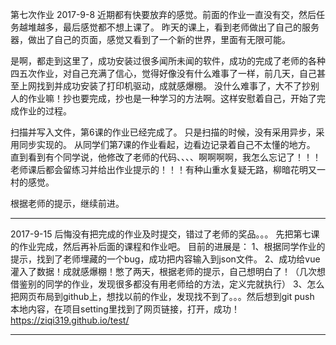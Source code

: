 第七次作业
2017-9-8
近期都有快要放弃的感觉。前面的作业一直没有交，然后任务越堆越多，最后感觉都不想上课了。
昨天的课上，看到老师做出了自己的服务器，做出了自己的页面，感觉又看到了一个新的世界，里面有无限可能。

是啊，都走到这里了，成功安装过很多闻所未闻的软件，成功的完成了老师的各种四五次作业，对自己充满了信心，觉得好像没有什么难事了一样，前几天，自己甚至上网找到并成功安装了打印机驱动，成就感爆棚。
没什么难事了，大不了抄别人的作业嘛！抄也要完成，抄也是一种学习的方法啊。这样安慰着自己，开始了完成作业的过程。

扫描并写入文件，第6课的作业已经完成了。
只是扫描的时候，没有采用异步，采用同步实现的。
从同学们第7课的作业看起，边看边记录着自己不太懂的地方。
直到看到有个同学说，他修改了老师的代码、、、、啊啊啊啊，我怎么忘记了！！！老师课后都会留练习并给出作业提示的！！！有种山重水复疑无路，柳暗花明又一村的感觉。

根据老师的提示，继续前进。

------------------------------------------
2017-9-15
后悔没有把完成的作业及时提交，错过了老师的奖品。。。
先把第七课的作业完成，然后再补后面的课程和作业吧。
目前的进展是：
1、根据同学作业的提示，找到了老师埋藏的一个bug，成功把内容输入到json文件。
2、成功给vue灌入了数据！成就感爆棚！憋了两天，根据老师的提示，自己想明白了！（几次想借鉴别的同学的作业，发现很多都没有用老师给的方法，定义完就执行）
3、怎么把网页布局到github上，想找以前的作业，发现找不到了。。。然后想到git push 本地内容，在项目setting里找到了网页链接，打开，成功！
https://ziqi319.github.io/test/


-----------------------------------------